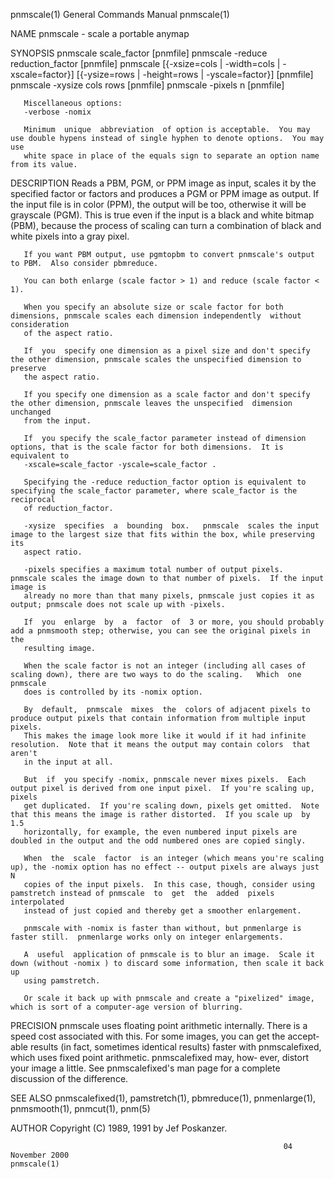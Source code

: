 pnmscale(1)                                                   General Commands Manual                                                  pnmscale(1)

NAME
       pnmscale - scale a portable anymap

SYNOPSIS
       pnmscale scale_factor [pnmfile]
       pnmscale -reduce reduction_factor [pnmfile]
       pnmscale [{-xsize=cols | -width=cols | -xscale=factor}] [{-ysize=rows | -height=rows | -yscale=factor}] [pnmfile]
       pnmscale -xysize cols rows [pnmfile]
       pnmscale -pixels n [pnmfile]

       Miscellaneous options:
       -verbose -nomix

       Minimum  unique  abbreviation  of option is acceptable.  You may use double hypens instead of single hyphen to denote options.  You may use
       white space in place of the equals sign to separate an option name from its value.

DESCRIPTION
       Reads a PBM, PGM, or PPM image as input, scales it by the specified factor or factors and produces a PGM or PPM image as  output.   If  the
       input  file is in color (PPM), the output will be too, otherwise it will be grayscale (PGM).  This is true even if the input is a black and
       white bitmap (PBM), because the process of scaling can turn a combination of black and white pixels into a gray pixel.

       If you want PBM output, use pgmtopbm to convert pnmscale's output to PBM.  Also consider pbmreduce.

       You can both enlarge (scale factor > 1) and reduce (scale factor < 1).

       When you specify an absolute size or scale factor for both dimensions, pnmscale scales each dimension independently  without  consideration
       of the aspect ratio.

       If  you  specify one dimension as a pixel size and don't specify the other dimension, pnmscale scales the unspecified dimension to preserve
       the aspect ratio.

       If you specify one dimension as a scale factor and don't specify the other dimension, pnmscale leaves the unspecified  dimension  unchanged
       from the input.

       If  you specify the scale_factor parameter instead of dimension options, that is the scale factor for both dimensions.  It is equivalent to
       -xscale=scale_factor -yscale=scale_factor .

       Specifying the -reduce reduction_factor option is equivalent to specifying the scale_factor parameter, where scale_factor is the reciprocal
       of reduction_factor.

       -xysize  specifies  a  bounding  box.   pnmscale  scales the input image to the largest size that fits within the box, while preserving its
       aspect ratio.

       -pixels specifies a maximum total number of output pixels.  pnmscale scales the image down to that number of pixels.  If the input image is
       already no more than that many pixels, pnmscale just copies it as output; pnmscale does not scale up with -pixels.

       If  you  enlarge  by  a  factor  of  3 or more, you should probably add a pnmsmooth step; otherwise, you can see the original pixels in the
       resulting image.

       When the scale factor is not an integer (including all cases of scaling down), there are two ways to do the scaling.   Which  one  pnmscale
       does is controlled by its -nomix option.

       By  default,  pnmscale  mixes  the  colors of adjacent pixels to produce output pixels that contain information from multiple input pixels.
       This makes the image look more like it would if it had infinite resolution.  Note that it means the output may contain colors  that  aren't
       in the input at all.

       But  if  you specify -nomix, pnmscale never mixes pixels.  Each output pixel is derived from one input pixel.  If you're scaling up, pixels
       get duplicated.  If you're scaling down, pixels get omitted.  Note that this means the image is rather distorted.  If you scale up  by  1.5
       horizontally, for example, the even numbered input pixels are doubled in the output and the odd numbered ones are copied singly.

       When  the  scale  factor  is an integer (which means you're scaling up), the -nomix option has no effect -- output pixels are always just N
       copies of the input pixels.  In this case, though, consider using pamstretch instead of pnmscale  to  get  the  added  pixels  interpolated
       instead of just copied and thereby get a smoother enlargement.

       pnmscale with -nomix is faster than without, but pnmenlarge is faster still.  pnmenlarge works only on integer enlargements.

       A  useful  application of pnmscale is to blur an image.  Scale it down (without -nomix ) to discard some information, then scale it back up
       using pamstretch.

       Or scale it back up with pnmscale and create a "pixelized" image, which is sort of a computer-age version of blurring.

   PRECISION
       pnmscale uses floating point arithmetic internally.  There is a speed cost associated with this.  For some images, you can get the  accept‐
       able  results (in fact, sometimes identical results) faster with pnmscalefixed, which uses fixed point arithmetic.  pnmscalefixed may, how‐
       ever, distort your image a little.  See pnmscalefixed's man page for a complete discussion of the difference.

SEE ALSO
       pnmscalefixed(1), pamstretch(1), pbmreduce(1), pnmenlarge(1), pnmsmooth(1), pnmcut(1), pnm(5)

AUTHOR
       Copyright (C) 1989, 1991 by Jef Poskanzer.

                                                                 04 November 2000                                                      pnmscale(1)
